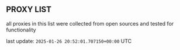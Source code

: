 ## PROXY LIST

all proxies in this list were collected from open sources and tested for functionality

last update: `2025-01-26 20:52:01.707150+00:00` UTC